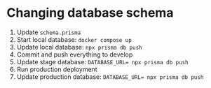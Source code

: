 # Changing database schema

1. Update `schema.prisma`
2. Start local database: `docker compose up`
3. Update local database: `npx prisma db push`
4. Commit and push everything to develop
5. Update stage database: `DATABASE_URL= npx prisma db push`
6. Run production deployment
7. Update production database: `DATABASE_URL= npx prisma db push`
